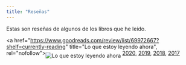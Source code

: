 ```yaml
---
title: "Reseñas"
---
```

Estas son reseñas de algunos de los libros que he leído.

<a href="https://www.goodreads.com/review/list/69972667?shelf=currently-reading" title="Lo que estoy leyendo ahora", rel="nofollow"><img alt="Lo que estoy leyendo ahora" src="https://www.goodreads.com/images/badge/badge1.jpg" style="position: relative; bottom: -7px;"></a>
[2020](https://www.goodreads.com/user_challenges/19783766), [2019](https://www.goodreads.com/user_challenges/15481005), [2018](https://www.goodreads.com/challenges/7501-2018-reading-challenge), [2017](https://www.goodreads.com/challenges/5493-2017-reading-challenge)
